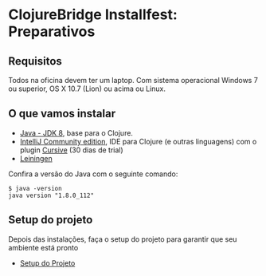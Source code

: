 ClojureBridge Installfest: Preparativos
===========================

## Requisitos

Todos na oficina devem ter um laptop. Com sistema operacional Windows 7 ou superior, OS X 10.7 (Lion) ou acima ou Linux.

## O que vamos instalar

* [Java - JDK 8](http://www.oracle.com/technetwork/java/javase/downloads/jdk8-downloads-2133151.html), base para o Clojure.
* [IntelliJ Community edition](https://www.jetbrains.com/idea/download/), IDE para Clojure (e outras linguagens) com o plugin [Cursive](https://cursive-ide.com/userguide/) (30 dias de trial)
* [Leiningen](https://leiningen.org)


Confira a versão do Java com o seguinte comando:
```
$ java -version
java version "1.8.0_112"
```

## Setup do projeto
Depois das instalações, faça o setup do projeto para garantir que seu ambiente está pronto
* [Setup do Projeto](docs/setup.md)
